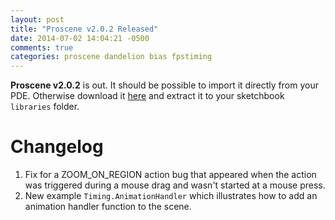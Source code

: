 ```yaml
---
layout: post
title: "Proscene v2.0.2 Released"
date: 2014-07-02 14:04:21 -0500
comments: true
categories: proscene dandelion bias fpstiming
---
```


**Proscene v2.0.2** is out. It should be possible to import it directly from your PDE. Otherwise download it [here](https://github.com/remixlab/proscene/releases/download/v-2.0.2/proscene-2.0.2.zip) 
and extract it to your sketchbook `libraries` folder.

# Changelog

1. Fix for a ZOOM_ON_REGION action bug that appeared when the action was triggered during a mouse drag and wasn't started at a mouse press.
2. New example `Timing.AnimationHandler` which illustrates how to add an animation handler function to the scene.

